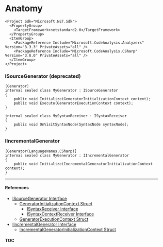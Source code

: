 # Anatomy

```
<Project Sdk="Microsoft.NET.Sdk">
  <PropertyGroup>
    <TargetFramework>netstandard2.0</TargetFramework>
  </PropertyGroup>
  <ItemGroup>
    <PackageReference Include="Microsoft.CodeAnalysis.Analyzers" Version="3.3.3" PrivateAssets="all" />
    <PackageReference Include="Microsoft.CodeAnalysis.CSharp" Version="3.8.0" PrivateAssets="all" />
  </ItemGroup>
</Project>
```

### ISourceGenerator (deprecated)
```
[Generator]
internal sealed class MyGenerator : ISourceGenerator
{
    public void Initialize(GeneratorInitializationContext context);
    public void Execute(GeneratorExecutionContext context);
}

internal sealed class MySyntaxReceiver : ISyntaxReceiver
{
    public void OnVisitSyntaxNode(SyntaxNode syntaxNode);
}
```

### IIncrementalGenerator
```
[Generator(LanguageNames.CSharp)]
internal sealed class MyGenerator : IIncrementalGenerator
{
    public void Initialize(IncrementalGeneratorInitializationContext context);
}
```

---
#### References
- [ISourceGenerator Interface](https://learn.microsoft.com/dotnet/api/microsoft.codeanalysis.isourcegenerator)
  - [GeneratorInitializationContext Struct](https://learn.microsoft.com/dotnet/api/microsoft.codeanalysis.generatorinitializationcontext)
    - [ISyntaxReceiver Interface](https://learn.microsoft.com/dotnet/api/microsoft.codeanalysis.isyntaxreceiver)
    - [ISyntaxContextReceiver Interface](https://learn.microsoft.com/dotnet/api/microsoft.codeanalysis.isyntaxcontextreceiver)
  - [GeneratorExecutionContext Struct](https://learn.microsoft.com/dotnet/api/microsoft.codeanalysis.generatorexecutioncontext)
- [IIncrementalGenerator Interface](https://learn.microsoft.com/dotnet/api/microsoft.codeanalysis.iincrementalgenerator)
  - [IncrementalGeneratorInitializationContext Struct](https://learn.microsoft.com/dotnet/api/microsoft.codeanalysis.incrementalgeneratorinitializationcontext)

#### [TOC](./Content.md)
